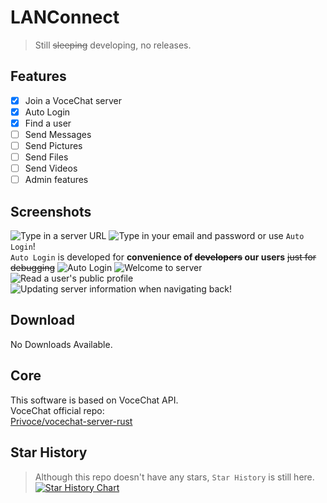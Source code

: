 # LANConnect
> Still ~~sleeping~~ developing, no releases.
## Features
- [X] Join a VoceChat server
- [X] Auto Login 
- [X] Find a user
- [ ] Send Messages  
- [ ] Send Pictures  
- [ ] Send Files  
- [ ] Send Videos  
- [ ] Admin features
## Screenshots
![Type in a server URL](https://github.com/user-attachments/assets/f563e3f9-9d8e-4280-bbe3-d62ef7f9d930)
![Type in your email and password](https://github.com/user-attachments/assets/9772253c-0814-4156-9c3f-620d0b9ed6ad)
or use `Auto Login`!  
`Auto Login` is developed for **convenience of ~~developers~~ our users** ~~just for debugging~~
![Auto Login](https://github.com/user-attachments/assets/c0f7e89b-a2f1-413c-b71c-010587939c11)
![Welcome to server](https://github.com/user-attachments/assets/b9a71f14-9ac0-4352-963b-dd448ac6de42)
![Read a user's public profile](https://github.com/user-attachments/assets/3fc3808a-65c5-4fae-afc8-6388d25bb40b)
![Updating server information when navigating back!](https://github.com/user-attachments/assets/139327e1-1fa1-4126-b492-31434282ef52)
## Download
 No Downloads Available.
## Core
This software is based on VoceChat API.  
VoceChat official repo:  
[Privoce/vocechat-server-rust](https://github.com/Privoce/vocechat-server-rust)
## Star History
> Although this repo doesn't have any stars, `Star History` is still here.
[![Star History Chart](https://api.star-history.com/svg?repos=zsr-lukezhang/LANConnect&type=Date)](https://star-history.com/#zsr-lukezhang/LANConnect&Date)
